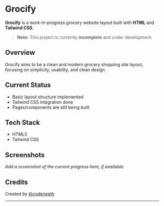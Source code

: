 # Grocify

**Grocify** is a work-in-progress grocery website layout built with **HTML** and **Tailwind CSS**.

> **Note:** This project is currently **incomplete** and under development.

## Overview

Grocify aims to be a clean and modern grocery shopping site layout, focusing on simplicity, usability, and clean design.

## Current Status

- Basic layout structure implemented
- Tailwind CSS integration done
- Pages/components are still being built

## Tech Stack

- HTML5
- Tailwind CSS

## Screenshots

*Add a screenshot of the current progress here, if available.*

## Credits

Created by [@codeneeth](https://instagram.com/codeneeth)

---

